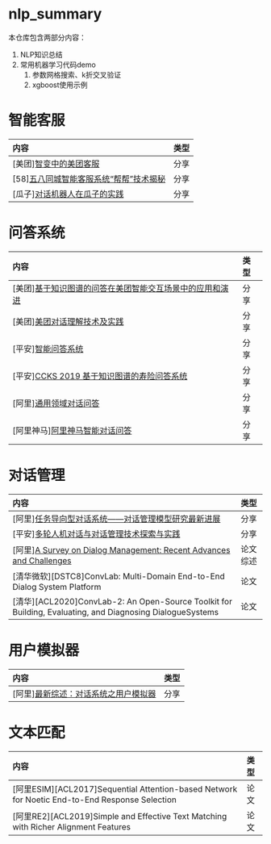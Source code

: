 # nlp_summary
本仓库包含两部分内容：
1. NLP知识总结
2. 常用机器学习代码demo
    1. 参数网格搜索、k折交叉验证
    2. xgboost使用示例

# 智能客服
|内容|类型|
|:--|:--|
|[美团][智变中的美团客服](https://mp.weixin.qq.com/s?__biz=MzU1NTMyOTI4Mw==&mid=2247486498&idx=1&sn=7c6848758799af55e1f38ad9d9329f90&chksm=fbd4be4ecca33758bb750a2430e52ad3dca4bceb5c209a310c2062080e87d89b5365da01115d&scene=21#wechat_redirect)|分享|
|[58][五八同城智能客服系统“帮帮”技术揭秘](https://mp.weixin.qq.com/s?__biz=MzU1NTMyOTI4Mw==&mid=2247485955&idx=1&sn=b35805cfc98f50f3c9b7dc629a90c2ed&chksm=fbd4b86fcca33179135bfaff87e7a714ab3ad6528866f596ff364b16e110f8a96dba1ce28611&scene=21#wechat_redirect)|分享|
|[瓜子][对话机器人在瓜子的实践](https://mp.weixin.qq.com/s?__biz=MzU1NTMyOTI4Mw==&mid=2247486014&idx=1&sn=2b00fa582fda2b7e2289f0802b297724&chksm=fbd4b852cca33144937ef688129b10b114b312cd776b8d45a321a383b9e0e4a8d46b7f2f0be3&scene=21#wechat_redirect)|分享|


# 问答系统
|内容|类型|
|:--|:--|
|[美团][基于知识图谱的问答在美团智能交互场景中的应用和演进](https://mp.weixin.qq.com/s?src=11&timestamp=1593329240&ver=2427&signature=AXbdbcVQUXxURIYHe6DHOMTNsKGkzqRxV0xruCO-YCHRsXKnAwcufDE7*WyecOwMGDBZKEj*eKGHKCqcGfWpUrj4Ktq2mnyky9ioa8lgM701dmRndHYDaB-u2BBbnOqF&new=1)|分享|
|[美团][美团对话理解技术及实践](https://mp.weixin.qq.com/s?__biz=MzU1NTMyOTI4Mw==&mid=2247490791&idx=1&sn=a29c66fab4bb2d9aa6d8ec3cb14925e6&chksm=fbd4ae8bcca3279dc3e7c01140a1d18f4d32bd2a5ff0f2b0a60b83fcd7969e61c03f3aeba8f1&scene=21#wechat_redirect)|分享|
|[平安][智能问答系统](https://mp.weixin.qq.com/s/HfOt68391IYDo1getWqx_Q)|分享|
|[平安][CCKS 2019 基于知识图谱的寿险问答系统](https://mp.weixin.qq.com/s/-6NEBQk5CY-B_KSXh4007w)|分享|
|[阿里][通用领域对话问答](https://mp.weixin.qq.com/s?__biz=MzU1NTMyOTI4Mw==&mid=2247490733&idx=2&sn=7f2fe71b0805a6621e1033b4f37b4a7e&chksm=fbd4aec1cca327d7eeb439f565a3c145704ae83188d1119310700e327ca9dde7b444f060e68c&scene=21#wechat_redirect)|分享|
|[阿里神马][阿里神马智能对话问答](https://mp.weixin.qq.com/s?__biz=MzU1NTMyOTI4Mw==&mid=2247486063&idx=1&sn=4a09a95d71cf41d28a7ae458099128ba&chksm=fbd4b803cca33115e8c554529bddf29748a5796ee06f0782ff079216b8770bc0edff64b7659d&scene=21#wechat_redirect)|分享|


# 对话管理
|内容|类型|
|:--|:--|
|[阿里][任务导向型对话系统——对话管理模型研究最新进展](https://mp.weixin.qq.com/s/6wSz8wAi0vrHebZ0EJ2sZA)|分享|
|[平安][多轮人机对话与对话管理技术探索与实践](https://mp.weixin.qq.com/s/k-Uatc59J1MxZY8ZaUwS8w)|分享|
|[阿里][A Survey on Dialog Management: Recent Advances and Challenges](https://arxiv.org/abs/2005.02233)|论文综述|
|[清华微软][DSTC8]ConvLab: Multi-Domain End-to-End Dialog System Platform|论文|
|[清华][ACL2020]ConvLab-2: An Open-Source Toolkit for Building, Evaluating, and Diagnosing DialogueSystems|论文|

# 用户模拟器
|内容|类型|
|:--|:--|
|[阿里][最新综述：对话系统之用户模拟器](https://mp.weixin.qq.com/s?__biz=MzIwMTc4ODE0Mw==&mid=2247498768&idx=1&sn=fcfe600c5424d0574bb2388bb84f6201&chksm=96ea2390a19daa86945c6770eae0d901461012a2d3f0db0e9d588b2890a4dc56cf0f44484065&mpshare=1&scene=1&srcid=0206gsC9ONuK5wfza0Z1rRfk&sharer_sharetime=1580976682457&sharer_shareid=3c60d18bde553f3f8fdf6e933f6028d7&key=4989626a1578bf3bdb079bf70a1d5fe3dc78c9915c6fc5c79ea8d20c18a508baefcf3e3d7582c7b8cde17ac64e765d5269ce37a54f6e5d7ba1e327ff724e014b8514061ec9f990993df546da5afb6ad5&ascene=1&uin=OTI2MTc0ODYx&devicetype=Windows+10&version=6208006f&lang=zh_CN&exportkey=A4shY8TqQ%2Bou4x7cbwGdi4E%3D&pass_ticket=DbDI8FFg9bdoHQgpgNSm7vt73tTvN4GRkcRYgdzPhBl5O1Jfq7e2h3Shb1DsfV%2B9)|分享|


# 文本匹配
|内容|类型|
|:--|:--|
|[阿里ESIM][ACL2017]Sequential Attention-based Network for Noetic End-to-End Response Selection|论文|
|[阿里RE2][ACL2019]Simple and Effective Text Matching with Richer Alignment Features|论文|
